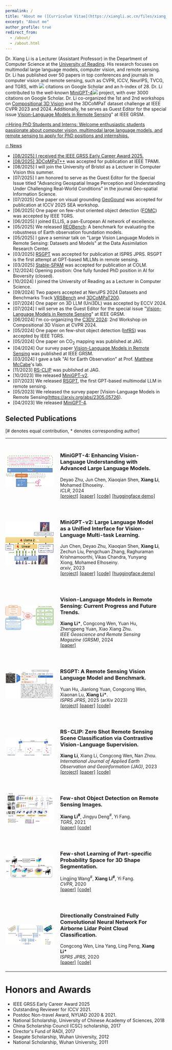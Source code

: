 ```yaml
---
permalink: /
title: "About me ([Curriculum Vitae](https://xiangli.ac.cn/files/xiang_en.pdf))"
excerpt: "About me"
author_profile: true
redirect_from: 
  - /about/
  - /about.html
---
```



Dr. Xiang Li is a Lecturer (Assistant Professor) in the Department of Computer Science at the [University of Reading](https://www.reading.ac.uk/computer-science/staff/dr-xiang-li). His research focuses on multimodal large language models, computer vision, and remote sensing. Dr. Li has published over 50 papers in top conferences and journals in computer vision and remote sensing, such as CVPR, ICCV, NeurIPS, TVCG, and TGRS, with <a href="https://scholar.google.com/citations?user=4Apl5FgAAAAJ&hl=en"><img src="https://img.shields.io/badge/Google%20Scholar-7500%20citations-9cf?logo=Google%20Scholar" /></a> citations on Google Scholar and an h-index of 28. Dr. Li contributed to the well-known <a href="https://github.com/Vision-CAIR/MiniGPT-4">MiniGPT-4</a><img src="https://img.shields.io/github/stars/Vision-CAIR/MiniGPT-4?style=social" /> project, with over 3000 citations on Google Scholar. Dr. Li co-organized the 1st and 2nd workshops on [Compositional 3D Vision](https://3dcompat-dataset.org/workshop/C3DV24/) and the 3DCoMPaT dataset challenge at IEEE CVPR 2023 and 2024. Additionally, he serves as Guest Editor for the special issue [Vision-Language Models in Remote Sensing](https://www.grss-ieee.org/wp-content/uploads/2024/10/call-for-papers_GRSM_SI_VLM.pdf)" at IEEE GRSM.

<a href="https://scholar.google.com/citations?user=4Apl5FgAAAAJ&hl=en">

🔥Hiring PhD Students and Interns: Welcome enthusiastic students passionate about computer vision, multimodal large language models, and remote sensing to apply for PhD positions and internships.

🔥 News
* [08/2025] I received the IEEE GRSS Early Career Award 2025.
* [08/2025] [3DCoMPaT++](https://arxiv.org/abs/2310.18511) was accepted for publication at IEEE TPAMI.
* [08/2025] I will join the University of Bristol as a Lecturer in Computer Vision this summer.
* [07/2025] I am honored to serve as the Guest Editor for the Special Issue titled "Advancing Geospatial Image Perception and Understanding Under Challenging Real-World Conditions" in the journal Geo-spatial Information Science.
* [07/2025] One paper on visual grounding [GeoGound](https://github.com/VisionXLab/GeoGround) was accepted for publication at ICCV 2025 SEA workshop.
* [06/2025] One paper on few-shot oriented object detection ([FOMC](https://ieeexplore.ieee.org/document/11030667/)) was accepted by IEEE TGRS. 
* [06/2025] I joined ELLIS, a pan-European AI network of excellence. 
* [05/2025] We released [REOBench](https://github.com/lx709/REOBench): A benchmark for evaluating the robustness of Earth observation foundation models.
* [05/2025] I gave a seminar talk on "Large Vision Language Models in Remote Sensing: Datasets and Models" at the Data Assimilation Research Center.
* [03/2025] [RSGPT](https://github.com/Lavender105/RSGPT) was accepted for publication at ISPRS JPRS. RSGPT is the first attempt at GPT-based MLLMs in remote sensing.
* [03/2025] [Stable-SPAM](https://arxiv.org/abs/2502.17055) was accepted for publication at COLM. 
* [12/2024] Opening position: One fully funded PhD position in AI for Bioversity (closed).
* [10/2024] I joined the University of Reading as a Lecturer in Computer Science.
* [09/2024] Two papers accepted at NeruIPS 2024 Datasets and Benchmarks Track [VRSBench](https://github.com/lx709/VRSBench) and [3DCoMPaT200](https://github.com/3DCoMPaT200/3DCoMPaT200).
* [07/2024] One paper on 3D LLM (Uni3DL) was accepted by ECCV 2024.
* [07/2024] I will serve as the Guest Editor for the special issue "[Vision-Language Models in Remote Sensing](https://www.grss-ieee.org/wp-content/uploads/2024/10/call-for-papers_GRSM_SI_VLM.pdf)" at IEEE GRSM.
* [06/2024] I'm co-organizing the [C3DV 2024](https://3dcompat-dataset.org/workshop/C3DV24/): 2nd Workshop on Compositional 3D Vision at CVPR 2024.
* [05/2024] One paper on few-shot object detection ([InfRS](https://ieeexplore.ieee.org/document/10706935/)) was accepted by IEEE TGRS.
* [05/2024] One paper on CO<sub>2</sub> mapping was published at JAG.
* [04/2024] Our survey paper [Vision-Language Models in Remote Sensing](https://ieeexplore.ieee.org/document/10506064) was published at IEEE GRSM.
* [03/2024] I gave a talk "AI for Earth Observation" at Prof. [Matthew McCabe](https://www.kaust.edu.sa/en/study/faculty/matthew-mccabe)'s lab.
* [11/2023] [RS-CLIP](https://github.com/lx709/RS-CLIP) was published at JAG.
* [10/2023] We released [MiniGPT-v2](https://minigpt-4.github.io/).
* [07/2023] We released [RSGPT](https://github.com/Lavender105/RSGPT), the first GPT-based multimodal LLM in remote sensing.
* [05/2023] We released the survey paper [Vision-Language Models in Remote Sensing(https://arxiv.org/abs/2305.05726).
* [04/2023] We released [MiniGPT-4](https://minigpt-4.github.io/).

<h2><span>Selected Publications</span></h2>
[# denotes equal contribution, * denotes corresponding author]
<table cellspacing="0" cellpadding="0">

<tr>
<td style="padding:0px;width:30%;vertical-align:middle">
  <img src="../images/minigpt4.png" height="100%" width="100%" style="border-style: none">
</td>
<td style="padding:20px;width:70%;vertical-align:middle">  
  <h3> MiniGPT-4: Enhancing Vision-Language Understanding with Advanced Large Language Models.</h3>
  Deyao Zhu, Jun Chen, Xiaoqian Shen, <b>Xiang Li</b>, Mohamed Elhoseiny.
  <br>
  <em>ICLR</em>, 2024
  <br>
  <div>
    <a href="https://minigpt-4.github.io/">[project]</a>
    <a href="https://arxiv.org/abs/2304.10592">[paper]</a>
    <a href="https://github.com/Vision-CAIR/MiniGPT-4">[code]</a>
    <a href="https://huggingface.co/spaces/Vision-CAIR/minigpt4">[huggingface demo]</a>
  </div>  
</td>
</tr>  

<tr>
<td style="padding:0px;width:30%;vertical-align:middle">
  <img src="../images/minigpt-v2.png" height="100%" width="100%" style="border-style: none">
</td>
<td style="padding:20px;width:70%;vertical-align:middle">  
  <h3>MiniGPT-v2: Large Language Model as a Unified Interface for Vision-Language Multi-task Learning.</h3>
  Jun Chen, Deyao Zhu, Xiaoqian Shen, <b>Xiang Li</b>, Zechun Liu, Pengchuan Zhang, Raghuraman Krishnamoorthi, Vikas Chandra, Yunyang Xiong, Mohamed Elhoseiny.
  <br>
  <em>arxiv</em>, 2023
  <br>
  <div>
    <a href="https://minigpt-v2.github.io/">[project]</a>
    <a href="https://arxiv.org/abs/2310.09478">[paper]</a>
    <a href="https://github.com/Vision-CAIR/MiniGPT-4">[code]</a>
    <a href="https://huggingface.co/spaces/Vision-CAIR/MiniGPT-v2">[huggingface demo]</a>
  </div>  
</td>
</tr>  


<tr>
<td style="padding:0px;width:30%;vertical-align:middle">
  <img src="../images/rsvlm.png" height="100%" width="100%" style="border-style: none">
</td>
<td style="padding:20px;width:70%;vertical-align:middle">  
  <h3>Vision-Language Models in Remote Sensing: Current Progress and Future Trends.
  </h3>
  <b>Xiang Li*</b>, Congcong Wen, Yuan Hu, Zhengpeng Yuan, Xiao Xiang Zhu.
  <br>
  <em>IEEE Geoscience and Remote Sensing Magazine (GRSM)</em>, 2024
  <br>
  <div>
    <!-- <a href="https://minigpt-4.github.io/">[project]</a> -->
    <a href="https://arxiv.org/abs/2305.05726">[paper]</a>
    <!-- <a href="https://github.com/Vision-CAIR/MiniGPT-4">[code]</a> -->
    <!-- <a href="https://huggingface.co/spaces/Vision-CAIR/minigpt4">[huggingface demo]</a> -->
  </div>  
</td>
</tr> 


<tr>
<td style="padding:0px;width:30%;vertical-align:middle">
  <img src="../images/rsgpt.png" height="100%" width="100%" style="border-style: none">
</td>
<td style="padding:20px;width:70%;vertical-align:middle">  
  <h3>RSGPT: A Remote Sensing Vision Language Model and Benchmark.</h3>
  Yuan Hu, Jianlong Yuan, Congcong Wen, Xiaonan Lu, <b>Xiang Li*</b>.
  <br>
  <em>ISPRS JPRS</em>, 2025 (arXiv 2023)
  <br>
  <div>
    <a href="https://github.com/Lavender105/RSGPT">[project]</a>
    <a href="https://arxiv.org/abs/2307.15266">[paper]</a>
    <a href="https://github.com/Lavender105/RSGPT">[code]</a>
  </div>  
</td>
</tr>  

<tr>
<td style="padding:0px;width:30%;vertical-align:middle">
  <img src="../images/rsclip.png" height="100%" width="100%" style="border-style: none">
</td>
<td style="padding:20px;width:70%;vertical-align:middle">  
  <h3>RS-CLIP: Zero Shot Remote Sensing Scene Classification via Contrastive Vision-Language Supervision.</h3>
  <b>Xiang Li</b>, Xiang Li, Congcong Wen, Nan Zhou.
  <br>
  <em>International Journal of Applied Earth Observation and Geoinformation (JAG)</em>, 2023
  <br>
  <div>
    <a href="https://github.com/lx709/RS-CLIP">[project]</a>
    <a href="https://www.sciencedirect.com/science/article/pii/S1569843223003217">[paper]</a>
    <a href="https://github.com/lx709/RS-CLIP">[code]</a>
  </div>  
</td>
</tr>  



<tr>
<td style="padding:0px;width:30%;vertical-align:middle">
  <img src="../images/fsodm.png" height="100%" width="100%" style="border-style: none">
</td>
<td style="padding:20px;width:70%;vertical-align:middle">  
  <h3>Few-shot Object Detection on Remote Sensing Images.
  </h3>
  <b>Xiang Li<sup>#</sup></b>, Jingyu Deng<sup>#</sup>, Yi Fang.
  <br>
  <em>TGRS</em>, 2021
  <br>
  <div>
    <!-- <a href="https://github.com/xiaoqian-shen/MoStGAN-V/">[project]</a> -->
    <a href="https://ieeexplore.ieee.org/document/9362267">[paper]</a>
    <a href="https://github.com/lixiang-ucas/FSODM">[code]</a>
    <!-- <a href="https://huggingface.co/spaces/Vision-CAIR/minigpt4">[huggingface demo]</a> -->
  </div>  
</td>
</tr> 




<tr>
<td style="padding:0px;width:30%;vertical-align:middle">
  <img src="../images/wps-net.png" height="100%" width="100%" style="border-style: none">
</td>
<td style="padding:20px;width:70%;vertical-align:middle">  
  <h3>Few-shot Learning of Part-specific Probability Space for 3D Shape Segmentation.
  </h3>
  Lingjing Wang<sup>#</sup>, <b>Xiang Li<sup>#</sup></b>, Yi Fang.
  <br>
  <em>CVPR</em>, 2020
  <br>
  <div>
    <!-- <a href="https://github.com/xiaoqian-shen/MoStGAN-V/">[project]</a> -->
    <a href="https://paperswithcode.com/paper/few-shot-learning-of-part-specific">[paper]</a>
    <a href="https://github.com/Lingjing324/Few-Shot-Learning-of-Part-Specific-Probability-Space-for-3D-Shape-Segmentation">[code]</a>
    <!-- <a href="https://huggingface.co/spaces/Vision-CAIR/minigpt4">[huggingface demo]</a> -->
  </div>  
</td>
</tr> 



<tr>
<td style="padding:0px;width:30%;vertical-align:middle">
  <img src="../images/d-fcn.png" height="100%" width="100%" style="border-style: none">
</td>
<td style="padding:20px;width:70%;vertical-align:middle">  
  <h3>Directionally Constrained Fully Convolutional Neural Network For Airborne Lidar Point Cloud Classification.
  </h3>
  Congcong Wen, Lina Yang, Ling Peng, <b>Xiang Li*</b>
  <br>
  <em>ISPRS JPRS</em>, 2020
  <br>
  <div>
    <!-- <a href="https://github.com/xiaoqian-shen/MoStGAN-V/">[project]</a> -->
    <a href="https://authors.elsevier.com/a/1abO93I9x1cfvT">[paper]</a>
    <a href="https://https://github.com/lx709/D-FCN">[code]</a>
    <!-- <a href="https://huggingface.co/spaces/Vision-CAIR/minigpt4">[huggingface demo]</a> -->
  </div>  
</td>
</tr> 


</table>


Honors and Awards
======
* IEEE GRSS Early Career Award 2025
* Outstanding Reviewer for ICCV 2021.
* Postdoc Non-travel Award, NYUAD 2020 & 2021.
* National Scholarship, University of Chinese Academy of Sciences, 2018
* China Scholarship Council (CSC) scholarship, 2017
* Director's Fund of RADI, 2017
* Seagate Scholarship, Wuhan University, 2012
* National Scholarship, Wuhan University, 2011



